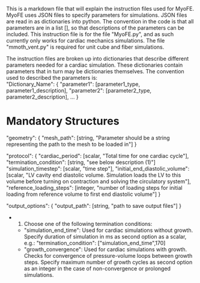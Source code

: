This is a markdown file that will explain the instruction files used for MyoFE. MyoFE uses JSON files to specify parameters for simulations. JSON files are read in as dictionaries into python. The convention in the code is that all parameters are in a list [], so that descriptions of the parameters can be included. This instruction file is for the file "MyoFE.py", and as such currently only works for cardiac mechanics simulations. The file "mmoth_vent.py" is required for unit cube and fiber simulations.

The instruction files are broken up into dictionaries that describe different parameters needed for a cardiac simulation. These dictionaries contain parameters that in turn may be dictionaries themselves. The convention used to described the parameters is:  
"Dictionary_Name": {
  "parameter1": [parameter1_type, parameter1_description],
  "parameter2": [parameter2_type, parameter2_description],
  ...
}
# Mandatory Structures  
"geometry": {
  "mesh_path": [string, "Parameter should be a string representing the path to the mesh to be loaded in"]
}

"protocol": {
  "cardiac_period": [scalar, "Total time for one cardiac cycle"],
  "termination_condition": [string, "see below description (1)"]
  "simulation_timestep": [scalar, "time step"],
  "initial_end_diastolic_volume": [scalar, "LV cavity end diastolic volume. Simulation loads the LV to this volume before turning on contraction and solving the circulatory system"],
  "reference_loading_steps": [integer, "number of loading steps for initial loading from reference volume to first end diastolic volume"]
}

"output_options": {
  "output_path": [string, "path to save output files"]
}



- 1) Choose one of the following termination conditions:
  - "simulation_end_time": Used for cardiac simulations without growth. Specify duration of simulation in ms as second option as a scalar, e.g.:
    "termination_condition": ["simulation_end_time",170]
  - "growth_convergence": Used for cardiac simulations with growth. Checks for convergence of pressure-volume loops between growth steps. Specify maximum number of growth cycles as second option as an integer in the case of non-convergence or prolonged simulations.
